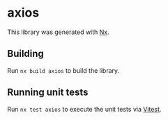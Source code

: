 # axios

This library was generated with [Nx](https://nx.dev).

## Building

Run `nx build axios` to build the library.

## Running unit tests

Run `nx test axios` to execute the unit tests via [Vitest](https://vitest.dev/).
